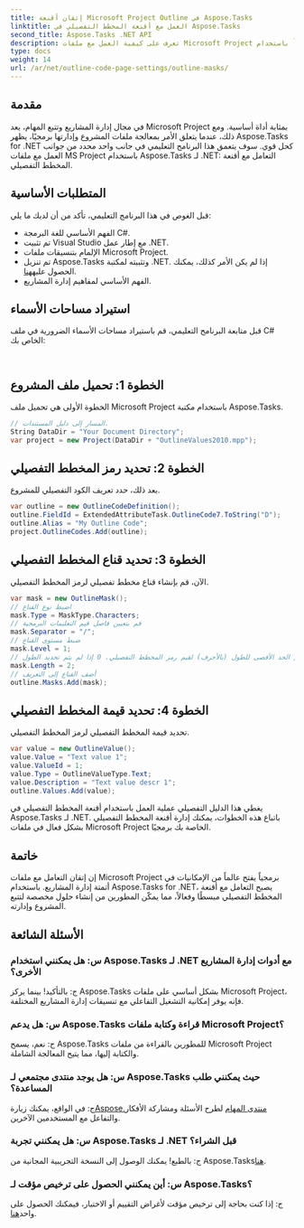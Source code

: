 ```yaml
---
title: إتقان أقنعة Microsoft Project Outline في Aspose.Tasks
linktitle: العمل مع أقنعة المخطط التفصيلي في Aspose.Tasks
second_title: Aspose.Tasks .NET API
description: تعرف على كيفية العمل مع ملفات Microsoft Project برمجياً باستخدام Aspose.Tasks لـ .NET. أقنعة الخطوط العريضة الرئيسية بكفاءة.
type: docs
weight: 14
url: /ar/net/outline-code-page-settings/outline-masks/
---
```

## مقدمة
في مجال إدارة المشاريع وتتبع المهام، يعد Microsoft Project بمثابة أداة أساسية. ومع ذلك، عندما يتعلق الأمر بمعالجة ملفات المشروع وإدارتها برمجيًا، يظهر Aspose.Tasks for .NET كحل قوي. سوف يتعمق هذا البرنامج التعليمي في جانب واحد محدد من جوانب العمل مع ملفات MS Project باستخدام Aspose.Tasks لـ .NET: التعامل مع أقنعة المخطط التفصيلي.
## المتطلبات الأساسية
قبل الغوص في هذا البرنامج التعليمي، تأكد من أن لديك ما يلي:
- الفهم الأساسي للغة البرمجة C#.
- تم تثبيت Visual Studio مع إطار عمل .NET.
- الإلمام بتنسيقات ملفات Microsoft Project.
-  تم تنزيل Aspose.Tasks وتثبيته لمكتبة .NET. إذا لم يكن الأمر كذلك، يمكنك الحصول عليه[هنا](https://releases.aspose.com/tasks/net/).
- الفهم الأساسي لمفاهيم إدارة المشاريع.
## استيراد مساحات الأسماء
قبل متابعة البرنامج التعليمي، قم باستيراد مساحات الأسماء الضرورية في ملف C# الخاص بك:
```csharp
    
```
## الخطوة 1: تحميل ملف المشروع
الخطوة الأولى هي تحميل ملف Microsoft Project باستخدام مكتبة Aspose.Tasks.
```csharp
// المسار إلى دليل المستندات.
String DataDir = "Your Document Directory";
var project = new Project(DataDir + "OutlineValues2010.mpp");
```
## الخطوة 2: تحديد رمز المخطط التفصيلي
بعد ذلك، حدد تعريف الكود التفصيلي للمشروع.
```csharp
var outline = new OutlineCodeDefinition();
outline.FieldId = ExtendedAttributeTask.OutlineCode7.ToString("D");
outline.Alias = "My Outline Code";
project.OutlineCodes.Add(outline);
```
## الخطوة 3: تحديد قناع المخطط التفصيلي
الآن، قم بإنشاء قناع مخطط تفصيلي لرمز المخطط التفصيلي.
```csharp
var mask = new OutlineMask();
// اضبط نوع القناع
mask.Type = MaskType.Characters;
// قم بتعيين فاصل قيم التعليمات البرمجية
mask.Separator = "/";
// ضبط مستوى القناع
mask.Level = 1;
// قم بتعيين الحد الأقصى للطول (بالأحرف) لقيم رمز المخطط التفصيلي. 0 إذا لم يتم تحديد الطول.
mask.Length = 2;
// أضف القناع إلى التعريف
outline.Masks.Add(mask);
```
## الخطوة 4: تحديد قيمة المخطط التفصيلي
تحديد قيمة المخطط التفصيلي لرمز المخطط التفصيلي.
```csharp
var value = new OutlineValue();
value.Value = "Text value 1";
value.ValueId = 1;
value.Type = OutlineValueType.Text;
value.Description = "Text value descr 1";
outline.Values.Add(value);
```
يغطي هذا الدليل التفصيلي عملية العمل باستخدام أقنعة المخطط التفصيلي في Aspose.Tasks لـ .NET. باتباع هذه الخطوات، يمكنك إدارة أقنعة المخطط التفصيلي بشكل فعال في ملفات Microsoft Project الخاصة بك برمجيًا.

## خاتمة
إن إتقان التعامل مع ملفات Microsoft Project برمجياً يفتح عالماً من الإمكانيات في أتمتة إدارة المشاريع. باستخدام Aspose.Tasks for .NET، يصبح التعامل مع أقنعة المخطط التفصيلي مبسطًا وفعالاً، مما يمكّن المطورين من إنشاء حلول مخصصة لتتبع المشروع وإدارته.
## الأسئلة الشائعة
### س: هل يمكنني استخدام Aspose.Tasks لـ .NET مع أدوات إدارة المشاريع الأخرى؟
ج: بالتأكيد! بينما يركز Aspose.Tasks بشكل أساسي على ملفات Microsoft Project، فإنه يوفر إمكانية التشغيل التفاعلي مع تنسيقات إدارة المشاريع المختلفة.
### س: هل يدعم Aspose.Tasks قراءة وكتابة ملفات Microsoft Project؟
ج: نعم، يسمح Aspose.Tasks للمطورين بالقراءة من ملفات Microsoft Project والكتابة إليها، مما يتيح المعالجة الشاملة.
### س: هل يوجد منتدى مجتمعي لـ Aspose.Tasks حيث يمكنني طلب المساعدة؟
ج: في الواقع، يمكنك زيارة[Aspose.منتدى المهام](https://forum.aspose.com/c/tasks/15) لطرح الأسئلة ومشاركة الأفكار والتفاعل مع المستخدمين الآخرين.
### س: هل يمكنني تجربة Aspose.Tasks لـ .NET قبل الشراء؟
 ج: بالطبع! يمكنك الوصول إلى النسخة التجريبية المجانية من Aspose.Tasks[هنا](https://releases.aspose.com/).
### س: أين يمكنني الحصول على ترخيص مؤقت لـ Aspose.Tasks؟
 ج: إذا كنت بحاجة إلى ترخيص مؤقت لأغراض التقييم أو الاختبار، فيمكنك الحصول على واحد[هنا](https://purchase.aspose.com/temporary-license/).